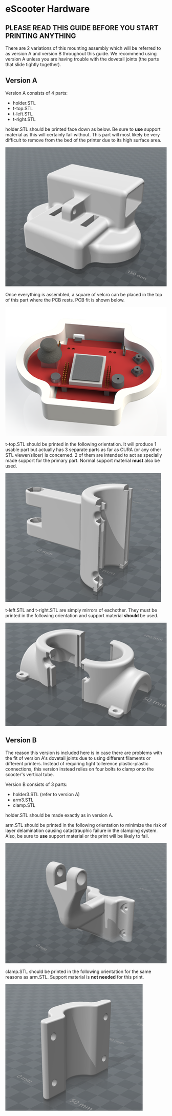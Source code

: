 # eScooter Hardware
## PLEASE READ THIS GUIDE BEFORE YOU START PRINTING ANYTHING

There are 2 variations of this mounting assembly which will be referred to as version A and version B throughout this guide. We recommend using version A unless you are having trouble with the dovetail joints (the parts that slide tightly together).

## Version A

Version A consists of 4 parts:
* holder.STL
* t-top.STL
* t-left.STL
* t-right.STL

holder.STL should be printed face down as below. Be sure to **use** support material as this will certainly fail without. This part will most likely be very difficult to remove from the bed of the printer due to its high surface area.

![holder.STL orientation](images/holder_orientation.png)

Once everything is assembled, a square of velcro can be placed in the top of this part where the PCB rests. PCB fit is shown below.

![PCB fit inside holder.STL](images/pcb_fit3.png)

t-top.STL should be printed in the following orientation. It will produce 1 usable part but actually has 3 separate parts as far as CURA (or any other STL viewer/slicer) is concerned. 2 of them are intended to act as specially made support for the primary part. Normal support material **must** also be used.

![t-top.STL orientation](images/t-top_orientation.png)

t-left.STL and t-right.STL are simply mirrors of eachother. They must be printed in the following orientation and support material **should** be used.

![t-left.STL and t-right.STL orientation](images/t-sides_orientation.png)

## Version B

The reason this version is included here is in case there are problems with the fit of version A's dovetail joints due to using different filaments or different printers. Instead of requiring tight tollerence plastic-plastic connections, this version instead relies on four bolts to clamp onto the scooter's vertical tube.

Version B consists of 3 parts:
* holder3.STL (refer to version A)
* arm3.STL
* clamp.STL

holder.STL should be made exactly as in version A.

arm.STL should be printed in the following orientation to minimize the risk of layer delamination causing catastrauphic failure in the clamping system. Also, be sure to **use** support material or the print will be likely to fail.

![arm.STL orientation](images/arm_orientation.png)

clamp.STL should be printed in the following orientation for the same reasons as arm.STL. Support material is **not needed** for this print.

![clamp.STL orientation](images/clamp_orientation.png)
